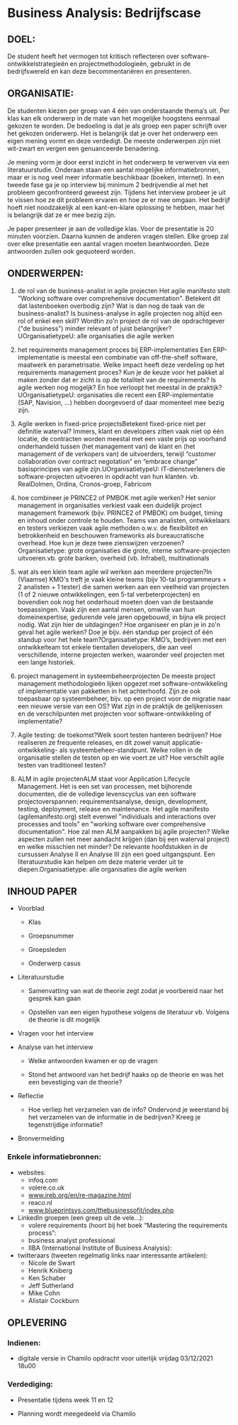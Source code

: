 # Business Analysis: Bedrijfscase

## DOEL:

De student heeft het vermogen tot kritisch reflecteren over software-ontwikkelstrategieën en projectmethodologieën, gebruikt in de bedrijfswereld en kan deze becommentariëren en presenteren.

## ORGANISATIE:

 De studenten kiezen per groep van 4 één van onderstaande thema’s uit. Per klas kan elk onderwerp in de mate van het mogelijke hoogstens eenmaal gekozen te worden. De bedoeling is dat je als groep een paper schrijft over het gekozen onderwerp. Het is belangrijk dat je over het onderwerp een eigen mening vormt en deze verdedigt. De meeste onderwerpen zijn niet wit-zwart en vergen een genuanceerde benadering.

 Je mening vorm je door eerst inzicht in het onderwerp te verwerven via een literatuurstudie. Onderaan staan een aantal mogelijke informatiebronnen, maar er is nog veel meer informatie beschikbaar (boeken, internet). In een tweede fase ga je op interview bij minimum 2 bedrijvendie al met het probleem geconfronteerd geweest zijn. Tijdens het interview probeer je uit te vissen hoe ze dit probleem ervaren en hoe ze er mee omgaan. Het bedrijf hoeft niet noodzakelijk al een kant-en-klare oplossing te hebben, maar het is belangrijk dat ze er mee bezig zijn. 

Je paper presenteer je aan de volledige klas. Voor de presentatie is 20 minuten voorzien. Daarna kunnen de anderen vragen stellen. Elke groep zal over elke presentatie een aantal vragen moeten beantwoorden. Deze antwoorden zullen ook gequoteerd worden.

## ONDERWERPEN:

1. de rol van de business-analist in agile projecten Het agile manifesto stelt "Working software over comprehensive documentation". Betekent dit dat lastenboeken overbodig zijn? Wat is dan nog de taak van de business-analist? Is business-analyse in agile projecten nog altijd een rol of enkel een skill? Wordtin zo'n project de rol van de opdrachtgever ("de business") minder relevant of juist belangrijker?    UOrganisatietypeU: alle organisaties die agile werken 

2. het requirements management proces bij ERP-implementaties Een ERP-implementatie is meestal een combinatie van off-the-shelf software, maatwerk en parametrisatie. Welke impact heeft deze verdeling op het requirements management proces? Kun je de keuze voor het pakket al maken zonder dat er zicht is op de totaliteit van de requirements? Is agile werken nog mogeljk? En hoe verloopt het meestal in de praktijk?UOrganisatietypeU: organisaties die recent een ERP-implementatie (SAP, Navision, ...) hebben doorgevoerd of daar momenteel mee bezig zijn. 

3. Agile werken in fixed-price projectsBetekent fixed-price niet per definitie waterval? Immers, klant en developers zitten vaak niet op één locatie, de contracten worden meestal met een vaste prijs op voorhand onderhandeld tussen (het management van) de klant en (het management of de verkopers van) de uitvoerders, terwijl “customer collaboration over contract negotation” en “embrace change” basisprincipes van agile zijn.UOrganisatietypeU: IT-dienstverleners die software-projecten uitvoeren in opdracht van hun klanten. vb. RealDolmen, Ordina, Cronos-groep, Fabricom

4. hoe combineer je PRINCE2 of PMBOK met agile werken? Het senior management in organisaties verkiest vaak een duidelijk project management framework (bijv. PRINCE2 of PMBOK) om budget, timing en inhoud onder controle te houden. Teams van analisten, ontwikkelaars en testers verkiezen vaak agile methoden o.w.v. de flexibiliteit en betrokkenheid en beschouwen frameworks als bureaucratische overhead. Hoe kun je deze twee zienswijzen verzoenen? Organisatietype: grote organisaties die grote, interne software-projecten uitvoeren.vb. grote banken, overheid (vb. Infrabel), multinationals

5. wat als een klein team agile wil werken aan meerdere projecten?In (Vlaamse) KMO's treft je vaak kleine teams (bijv 10-tal programmeurs + 2 analisten + 1 tester) die samen werken aan een veelheid van projecten (1 of 2 nieuwe ontwikkelingen, een 5-tal verbeterprojecten) en bovendien ook nog het onderhoud moeten doen van de bestaande toepassingen. Vaak zijn een aantal mensen, omwille van hun domeinexpertise, gedurende vele jaren opgebouwd, in bijna elk project nodig. Wat zijn hier de uitdagingen? Hoe organiseer en plan je in zo'n geval het agile werken? Doe je bijv. één standup per project of één standup voor het hele team?Organisatietype:  KMO’s, bedrijven met een ontwikkelteam tot enkele tientallen developers, die aan veel verschillende, interne projecten werken, waaronder veel projecten met een lange historiek.  

6. project management in systeembeheerprojecten De meeste project management methodologieën lijken opgezet met software-ontwikkeling of implementatie van pakketten in het achterhoofd. Zijn ze ook toepasbaar op systeembeheer, bijv. op een project voor de migratie naar een nieuwe versie van een OS? Wat zijn in de praktijk de gelijkenissen en de verschilpunten met projecten voor software-ontwikkeling of implementatie?  

7. Agile testing: de toekomst?Welk soort testen hanteren bedrijven? Hoe realiseren ze frequente releases, en dit zowel vanuit applicatie-ontwikkeling- als systeembeheer-standpunt. Welke rollen in de organisatie stellen de testen op en wie voert ze uit? Hoe verschilt agile testen van traditioneel testen?  

8. ALM in agile projectenALM staat voor Application Lifecycle Management. Het is een set van processen, met bijhorende documenten, die de volledige levenscyclus van een software projectoverspannen: requirementsanalyse, design, development, testing, deployment, release en maintenance. Het agile manifesto (agilemanifesto.org) stelt evenwel "individuals and interactions over processes and tools" en "working software over comprehensive documentation". Hoe zal men ALM aanpakken bij agile projecten? Welke aspecten zullen net meer aandacht krijgen (dan bij een waterval project) en welke misschien net minder? De relevante hoofdstukken in de cursussen Analyse II en Analyse III zijn een goed uitgangspunt. Een literatuurstudie kan helpen om deze materie verder uit te diepen.Organisatietype: alle organisaties die agile werken

  ## INHOUD PAPER 

  - Voorblad

    - Klas

    - Groepsnummer

    - Groepsleden

    - Onderwerp casus

  - Literatuurstudie

    - Samenvatting van wat de theorie zegt zodat je voorbereid naar het gesprek kan gaan

    - Opstellen van een eigen hypothese volgens de literatuur vb. Volgens de theorie is    dit mogelijk

  - Vragen voor het interview

  - Analyse van het interview

      - Welke antwoorden kwamen er op de vragen

      - Stond het antwoord van het bedrijf haaks op de theorie en was het een bevestiging van de theorie?

- Reflectie
  - Hoe verliep het verzamelen van de info? Ondervond je weerstand bij het verzamelen van de informatie in de bedrijven? Kreeg je tegenstrijdige informatie? 
- Bronvermelding 

### Enkele informatiebronnen: 

- websites:
  - infoq.com
  - volere.co.uk
  - www.ireb.org/en/re-magazine.html
  - reaco.nl
  - www.blueprintsys.com/thebusinessofit/index.php
- LinkedIn groepen (een greep uit de vele...):
  - volere requirements (hoort bij het boek “Mastering the requirements process”:
  - business analyst professional
  - IIBA (International Institute of Business Analysis): 
- twitteraars (tweeten regelmatig links naar interessante artikelen):
  - Nicole de Swart
  - Henrik Kniberg
  - Ken Schaber
  - Jeff Sutherland
  - Mike Cohn
  - Alistair Cockburn

## OPLEVERING 

### Indienen:

- digitale versie in Chamilo opdracht voor uiterlijk vrijdag 03/12/2021 18u00

### Verdediging:

- Presentatie tijdens week 11 en 12

- Planning wordt meegedeeld via Chamilo